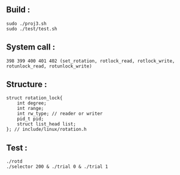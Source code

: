 ## Build :
    sudo ./proj3.sh
    sudo ./test/test.sh

##  System call : 
    398 399 400 401 402 (set_rotation, rotlock_read, rotlock_write, rotunlock_read, rotunlock_write)


##  Structure :
    struct rotation_lock{
        int degree;
        int range;
        int rw_type; // reader or writer
        pid_t pid;
        struct list_head list;
    }; // include/linux/rotation.h


## Test :
    ./rotd
    ./selector 200 & ./trial 0 & ./trial 1
